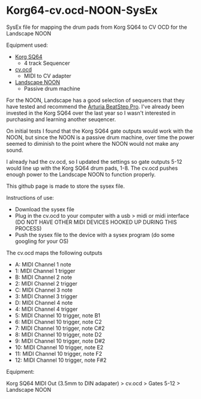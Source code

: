 # Korg64-cv.ocd-NOON-SysEx
SysEx file for mapping the drum pads from Korg SQ64 to CV OCD for the Landscape NOON

Equipment used:
 - [Korg SQ64](https://www.korg.com/us/products/dj/sq_64/)
   - 4 track Sequencer
 - [cv.ocd](https://six4pix.net/product/cvocd/)
   - MIDI to CV adapter
 - [Landscape NOON](https://www.landscape.fm/noon)
   - Passive drum machine

For the NOON, Landscape has a good selection of sequencers that they have tested and recommend the [Arturia BeatStep Pro](https://www.arturia.com/products/hybrid-synths/beatstep-pro/overview).  I've already been invested in the Korg SQ64 over the last year so I wasn't interested in purchasing and learning another seuqencer.

On initial tests I found that the Korg SQ64 gate outputs would work with the NOON, but since the NOON is a passive drum machine, over time the power seemed to diminish to the point where the NOON would not make any sound.

I already had the cv.ocd, so I updated the settings so gate outputs 5-12 would line up with the Korg SQ64 drum pads, 1-8.  The cv.ocd pushes enough power to the Landscape NOON to function properly.

This github page is made to store the sysex file.

Instructions of use:
 - Download the sysex file
 - Plug in the cv.ocd to your computer with a usb > midi or midi interface (DO NOT HAVE OTHER MIDI DEVICES HOOKED UP DURING THIS PROCESS)
 - Push the sysex file to the device with a sysex program (do some googling for your OS)

The cv.ocd maps the following outputs
 - A: MIDI Channel 1 note
 - 1: MIDI Channel 1 trigger
 - B: MIDI Channel 2 note
 - 2: MIDI Channel 2 trigger
 - C: MIDI Channel 3 note
 - 3: MIDI Channel 3 trigger
 - D: MIDI Channel 4 note
 - 4: MIDI Channel 4 trigger
 - 5: MIDI Channel 10 trigger, note B1
 - 6: MIDI Channel 10 trigger, note C2
 - 7: MIDI Channel 10 trigger, note C#2
 - 8: MIDI Channel 10 trigger, note D2
 - 9: MIDI Channel 10 trigger, note D#2
 - 10: MIDI Channel 10 trigger, note E2
 - 11: MIDI Channel 10 trigger, note F2
 - 12: MIDI Channel 10 trigger, note F#2

Equipment:

Korg SQ64 MIDI Out (3.5mm to DIN adapater) > cv.ocd > Gates 5-12 > Landscape NOON

